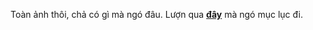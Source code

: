 Toàn ảnh thôi, chả có gì mà ngó đâu. Lượn qua **[đây](https://github.com/3ktan/Pso2-s-Compendium)** mà ngó mục lục đi.